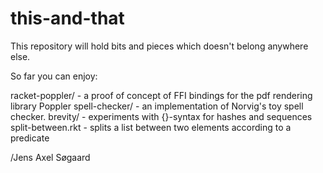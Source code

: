 this-and-that
=============

This repository will hold bits and pieces which doesn't belong anywhere else.

So far you can enjoy:

  racket-poppler/     - a proof of concept of FFI bindings for the pdf rendering library Poppler
  spell-checker/      - an implementation of Norvig's toy spell checker.
  brevity/            - experiments with {}-syntax for hashes and sequences
  split-between.rkt   - splits a list between two elements according to a predicate
  
/Jens Axel Søgaard
